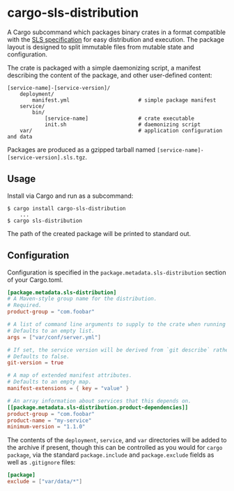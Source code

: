 # cargo-sls-distribution

A Cargo subcommand which packages binary crates in a format compatible with the [SLS specification][SLS] for easy
distribution and execution. The package layout is designed to split immutable files from mutable state and
configuration.

The crate is packaged with a simple daemonizing script, a manifest describing the content of the package, and other
user-defined content:

```
[service-name]-[service-version]/
    deployment/
        manifest.yml                      # simple package manifest
    service/
        bin/
            [service-name]                # crate executable
            init.sh                       # daemonizing script
    var/                                  # application configuration and data
```

Packages are produced as a gzipped tarball named `[service-name]-[service-version].sls.tgz`.

[SLS]: https://github.com/palantir/sls-spec

## Usage

Install via Cargo and run as a subcommand:

```
$ cargo install cargo-sls-distribution
    ...
$ cargo sls-distribution
```

The path of the created package will be printed to standard out.

## Configuration

Configuration is specified in the `package.metadata.sls-distribution` section of your Cargo.toml.

```toml
[package.metadata.sls-distribution]
# A Maven-style group name for the distribution.
# Required.
product-group = "com.foobar"

# A list of command line arguments to supply to the crate when running it.
# Defaults to an empty list.
args = ["var/conf/server.yml"]

# If set, the service version will be derived from `git describe` rather than the Cargo package version.
# Defaults to false.
git-version = true

# A map of extended manifest attributes.
# Defaults to an empty map.
manifest-extensions = { key = "value" }

# An array information about services that this depends on.
[[package.metadata.sls-distribution.product-dependencies]]
product-group = "com.foobar"
product-name = "my-service"
minimum-version = "1.1.0"
```

The contents of the `deployment`, `service`, and `var` directories will be added to the archive if present, though this
can be controlled as you would for `cargo package`, via the standard `package.include` and `package.exclude` fields as
well as `.gitignore` files:

```toml
[package]
exclude = ["var/data/*"]
```
